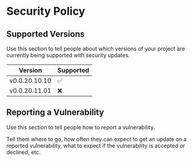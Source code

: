 # Security Policy

## Supported Versions

Use this section to tell people about which versions of your project are currently being supported
with security updates.

| Version       | Supported          |
|---------------|--------------------|
| v0.0.20.10.10 | :white_check_mark: |
| v0.0.20.11.01 | :x:                |

## Reporting a Vulnerability

Use this section to tell people how to report a vulnerability.

Tell them where to go, how often they can expect to get an update on a reported vulnerability, what
to expect if the vulnerability is accepted or declined, etc.
